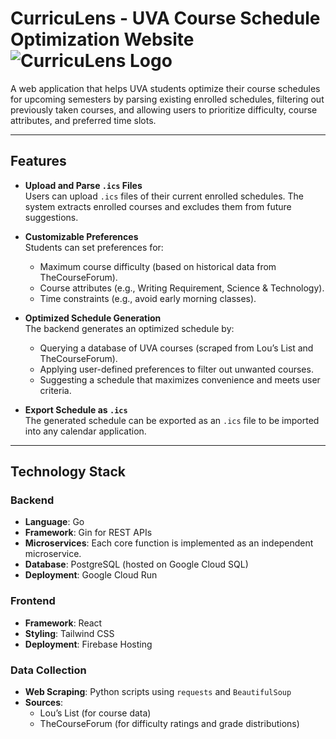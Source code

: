 # **CurricuLens - UVA Course Schedule Optimization Website ![CurricuLens Logo](https://github.com/kodarfour/curriculens/blob/main/images/curriculens.ico)**

A web application that helps UVA students optimize their course schedules for upcoming semesters by parsing existing enrolled schedules, filtering out previously taken courses, and allowing users to prioritize difficulty, course attributes, and preferred time slots.

---

## **Features**

- **Upload and Parse `.ics` Files**  
  Users can upload `.ics` files of their current enrolled schedules. The system extracts enrolled courses and excludes them from future suggestions.

- **Customizable Preferences**  
  Students can set preferences for:
  - Maximum course difficulty (based on historical data from TheCourseForum).
  - Course attributes (e.g., Writing Requirement, Science & Technology).
  - Time constraints (e.g., avoid early morning classes).

- **Optimized Schedule Generation**  
  The backend generates an optimized schedule by:
  - Querying a database of UVA courses (scraped from Lou’s List and TheCourseForum).
  - Applying user-defined preferences to filter out unwanted courses.
  - Suggesting a schedule that maximizes convenience and meets user criteria.

- **Export Schedule as `.ics`**  
  The generated schedule can be exported as an `.ics` file to be imported into any calendar application.

---

## **Technology Stack**

### **Backend**
- **Language**: Go
- **Framework**: Gin for REST APIs
- **Microservices**: Each core function is implemented as an independent microservice.
- **Database**: PostgreSQL (hosted on Google Cloud SQL)
- **Deployment**: Google Cloud Run

### **Frontend**
- **Framework**: React
- **Styling**: Tailwind CSS
- **Deployment**: Firebase Hosting

### **Data Collection**
- **Web Scraping**: Python scripts using `requests` and `BeautifulSoup`
- **Sources**:
  - Lou’s List (for course data)
  - TheCourseForum (for difficulty ratings and grade distributions)
